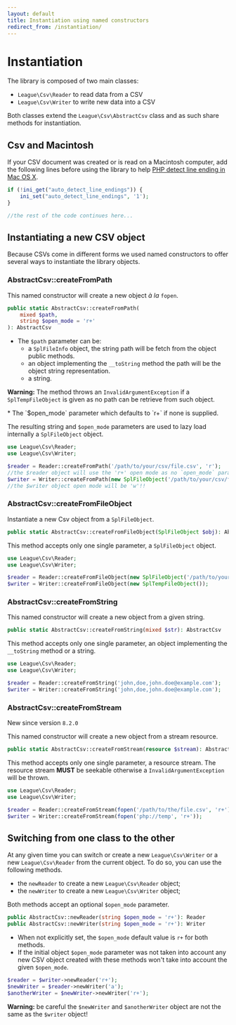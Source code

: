 ```yaml
---
layout: default
title: Instantiation using named constructors
redirect_from: /instantiation/
---
```


# Instantiation

The library is composed of two main classes:

- `League\Csv\Reader` to read data from a CSV
- `League\Csv\Writer` to write new data into a CSV

Both classes extend the `League\Csv\AbstractCsv` class and as such share methods for instantiation.

## Csv and Macintosh

If your CSV document was created or is read on a Macintosh computer, add the following lines before using the library to help [PHP detect line ending in Mac OS X](http://php.net/manual/en/function.fgetcsv.php#refsect1-function.fgetcsv-returnvalues).

```php
if (!ini_get("auto_detect_line_endings")) {
    ini_set("auto_detect_line_endings", '1');
}

//the rest of the code continues here...
```

## Instantiating a new CSV object

Because CSVs come in different forms we used named constructors to offer several ways to instantiate the library objects.

### AbstractCsv::createFromPath

This named constructor will create a new object *à la* `fopen`.

```php
public static AbstractCsv::createFromPath(
    mixed $path,
    string $open_mode = 'r+'
): AbstractCsv
```

- The `$path` parameter can be:
  - a `SplFileInfo` object, the string path will be fetch from the object public methods.
  - an object implementing the `__toString` method the path will be the object string representation.
  - a string.

<p class="message-warning"><strong>Warning:</strong> The method throws an <code>InvalidArgumentException</code> if a <code>SplTempFileObject</code> is given as no path can be retrieve from such object.</p>
* The `$open_mode` parameter which defaults to `r+` if none is supplied.

The resulting string and `$open_mode` parameters are used to lazy load internally a `SplFileObject` object.

```php
use League\Csv\Reader;
use League\Csv\Writer;

$reader = Reader::createFromPath('/path/to/your/csv/file.csv', 'r');
//the $reader object will use the 'r+' open mode as no `open_mode` parameter was supplied.
$writer = Writer::createFromPath(new SplFileObject('/path/to/your/csv/file.csv', 'a+'), 'w');
//the $writer object open mode will be 'w'!!
```

### AbstractCsv::createFromFileObject

Instantiate a new Csv object from a `SplFileObject`.

```php
public static AbstractCsv::createFromFileObject(SplFileObject $obj): AbstractCsv
```

This method accepts only one single parameter, a `SplFileObject` object.

```php
use League\Csv\Reader;
use League\Csv\Writer;

$reader = Reader::createFromFileObject(new SplFileObject('/path/to/your/csv/file.csv'));
$writer = Writer::createFromFileObject(new SplTempFileObject());
```

### AbstractCsv::createFromString

This named constructor will create a new object from a given string.

```php
public static AbstractCsv::createFromString(mixed $str): AbstractCsv
```

This method accepts only one single parameter, an object implementing the `__toString` method or a string.

```php
use League\Csv\Reader;
use League\Csv\Writer;

$reader = Reader::createFromString('john,doe,john.doe@example.com');
$writer = Writer::createFromString('john,doe,john.doe@example.com');
```

### AbstractCsv::createFromStream

<p class="message-notice">New since version <code>8.2.0</code></p>

This named constructor will create a new object from a stream resource.

```php
public static AbstractCsv::createFromStream(resource $stream): AbstractCsv
```

This method accepts only one single parameter, a resource stream. The resource stream <strong>MUST</strong> be seekable otherwise a `InvalidArgumentException` will be thrown.

```php
use League\Csv\Reader;
use League\Csv\Writer;

$reader = Reader::createFromStream(fopen('/path/to/the/file.csv', 'r+'));
$writer = Writer::createFromStream(fopen('php://temp', 'r+'));
```

## Switching from one class to the other

At any given time you can switch or create a new `League\Csv\Writer` or a new `League\Csv\Reader` from the current object. To do so, you can use the following methods.

- the `newReader` to create a new `League\Csv\Reader` object;
- the `newWriter` to create a new `League\Csv\Writer` object;

Both methods accept an optional `$open_mode` parameter.

```php
public AbstractCsv::newReader(string $open_mode = 'r+'): Reader
public AbstractCsv::newWriter(string $open_mode = 'r+'): Writer
```

- When not explicitly set, the `$open_mode` default value is `r+` for both methods.
- If the initial object `$open_mode` parameter was not taken into account any new CSV object created with these methods won't take into account the given `$open_mode`.

```php
$reader = $writer->newReader('r+');
$newWriter = $reader->newWriter('a');
$anotherWriter = $newWriter->newWriter('r+');
```

<p class="message-warning"><strong>Warning:</strong> be careful the <code>$newWriter</code> and <code>$anotherWriter</code> object are not the same as the <code>$writer</code> object!</p>
